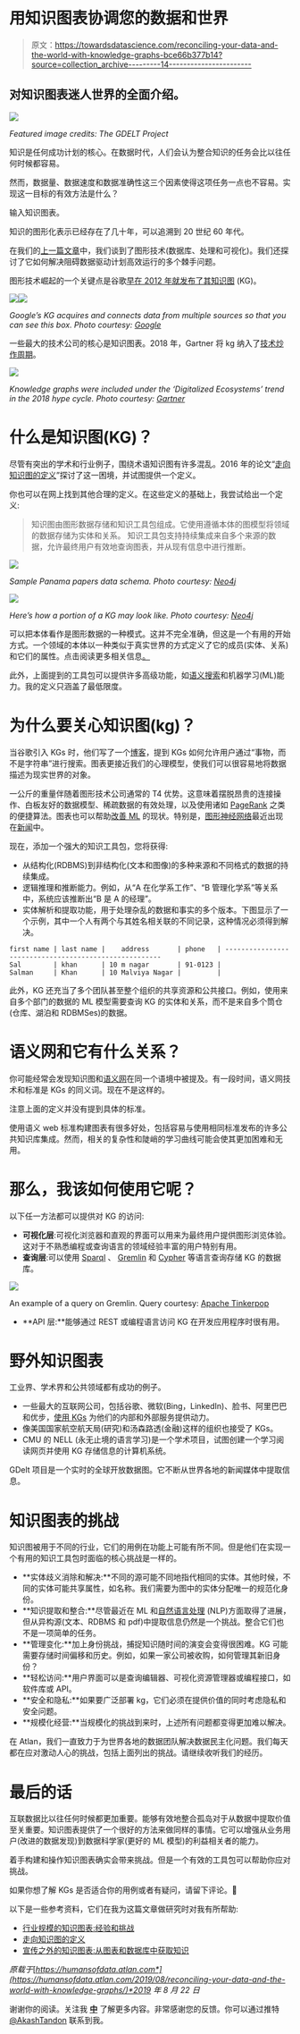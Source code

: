 # 用知识图表协调您的数据和世界

> 原文：<https://towardsdatascience.com/reconciling-your-data-and-the-world-with-knowledge-graphs-bce66b377b14?source=collection_archive---------14----------------------->

## 对知识图表迷人世界的全面介绍。

![](img/f185f86d0f5b6a2bf117a1527098a6ba.png)

*Featured image credits: The GDELT Project*

知识是任何成功计划的核心。在数据时代，人们会认为整合知识的任务会比以往任何时候都容易。

然而，数据量、数据速度和数据准确性这三个因素使得这项任务一点也不容易。实现这一目标的有效方法是什么？

输入知识图表。

知识的图形化表示已经存在了几十年，可以追溯到 20 世纪 60 年代。

在我们的[上一篇文章](/traversing-the-land-of-graph-computing-and-databases-5cbf8e8ad66b)中，我们谈到了图形技术(数据库、处理和可视化)。我们还探讨了它如何解决阻碍数据驱动计划高效运行的多个棘手问题。

图形技术崛起的一个关键点是谷歌[早在 2012 年就发布了其知识图](https://www.blog.google/products/search/introducing-knowledge-graph-things-not/) (KG)。

![](img/06440affe68302ceda148f1748232392.png)![](img/31573030d1a65a61fbd5e375cc6c1f55.png)

*Google’s KG acquires and connects data from multiple sources so that you can see this box. Photo courtesy:* [*Google*](https://www.blog.google/products/search/introducing-knowledge-graph-things-not/)

一些最大的技术公司的核心是知识图表。2018 年，Gartner 将 kg 纳入了[技术炒作周期](https://www.gartner.com/smarterwithgartner/5-trends-emerge-in-gartner-hype-cycle-for-emerging-technologies-2018/)。

![](img/b571d543962790df70bb5d5b9235c912.png)

*Knowledge graphs were included under the ‘Digitalized Ecosystems’ trend in the 2018 hype cycle.*
*Photo courtesy:* [*Gartner*](https://www.gartner.com/en)

# 什么是知识图(KG)？

尽管有突出的学术和行业例子，围绕术语知识图有许多混乱。2016 年的论文“[走向知识图的定义](http://ceur-ws.org/Vol-1695/paper4.pdf)”探讨了这一困境，并试图提供一个定义。

你也可以在网上找到其他合理的定义。在这些定义的基础上，我尝试给出一个定义:

> 知识图由图形数据存储和知识工具包组成。它使用遵循本体的图模型将领域的数据存储为实体和关系。
> 知识工具包支持持续集成来自多个来源的数据，允许最终用户有效地查询图表，并从现有信息中进行推断。

![](img/68f6266541a010a91e33f56bc7a6f3c8.png)

*Sample Panama papers data schema. Photo courtesy:* [*Neo4j*](https://neo4j.com/)

![](img/385ebc0adcb1cb191f588f81c6b2d8e5.png)

*Here’s how a portion of a KG may look like.* *Photo courtesy:* [*Neo4j*](https://neo4j.com/)

可以把本体看作是图形数据的一种模式。这并不完全准确，但这是一个有用的开始方式。一个领域的本体以一种类似于真实世界的方式定义了它的成员(实体、关系)和它们的属性。点击阅读更多相关信息[。​](https://blog.grakn.ai/what-is-an-ontology-c5baac4a2f6c)

此外，上面提到的工具包可以提供许多高级功能，如[语义搜索](https://en.wikipedia.org/wiki/Semantic_search)和机器学习(ML)能力。我的定义只涵盖了最低限度。

# 为什么要关心知识图(kg)？

当谷歌引入 KGs 时，他们写了一个[博客](https://www.blog.google/products/search/introducing-knowledge-graph-things-not/)，提到 KGs 如何允许用户通过“事物，而不是字符串”进行搜索。图表更接近我们的心理模型，使我们可以很容易地将数据描述为现实世界的对象。

一公斤的重量伴随着图形技术公司通常的 T4 优势。这意味着摆脱昂贵的连接操作、白板友好的数据模型、稀疏数据的有效处理，以及使用诸如 [PageRank](https://en.wikipedia.org/wiki/PageRank) 之类的便捷算法。图表也可以帮助[改善 ML](https://ai.googleblog.com/2016/10/graph-powered-machine-learning-at-google.html) 的现状。特别是，[图形神经网络](https://github.com/deepmind/graph_nets)最近出现在[新闻](https://www.zdnet.com/article/google-ponders-the-shortcomings-of-machine-learning/)中。

现在，添加一个强大的知识工具包，您将获得:

*   从结构化(RDBMS)到非结构化(文本和图像)的多种来源和不同格式的数据的持续集成。
*   逻辑推理和推断能力。例如，从“A 在化学系工作”、“B 管理化学系”等关系中，系统应该推断出“B 是 A 的经理”。
*   实体解析和提取功能，用于处理杂乱的数据和事实的多个版本。下图显示了一个示例，其中一个人有两个与其姓名相关联的不同记录，这种情况必须得到解决。

```
first name | last name |    address       | phone   | ------------------------------------------------------ 
Sal        | khan      | 10 m nagar       | 91-0123 | 
Salman     | Khan      | 10 Malviya Nagar |         |
```

此外，KG 还充当了多个团队甚至整个组织的共享资源和公共接口。例如，使用来自多个部门的数据的 ML 模型需要查询 KG 的实体和关系，而不是来自多个筒仓(仓库、湖泊和 RDBMSes)的数据。

# 语义网和它有什么关系？

你可能经常会发现知识图和[语义网](https://en.wikipedia.org/wiki/Semantic_Web)在同一个语境中被提及。有一段时间，语义网技术和标准是 KGs 的同义词。现在不是这样的。

注意上面的定义并没有提到具体的标准。

使用语义 web 标准构建图表有很多好处，包括容易与使用相同标准发布的许多公共知识库集成。然而，相关的复杂性和陡峭的学习曲线可能会使其更加困难和无用。

# 那么，我该如何使用它呢？

以下任一方法都可以提供对 KG 的访问:

*   **可视化层**:可视化浏览器和直观的界面可以用来为最终用户提供图形浏览体验。这对于不熟悉编程或查询语言的领域经验丰富的用户特别有用。
*   **查询层**:可以使用 [Sparql](https://en.wikipedia.org/wiki/SPARQL) 、 [Gremlin](https://tinkerpop.apache.org/gremlin.html) 和 [Cypher](https://neo4j.com/developer/cypher-query-language/) 等语言查询存储 KG 的数据库。

![](img/33699957e89d7edfa7efe4f95455e8e3.png)

An example of a query on Gremlin.
Query courtesy: [Apache Tinkerpop](https://tinkerpop.apache.org/)

*   **API 层:**能够通过 REST 或编程语言访问 KG 在开发应用程序时很有用。

# 野外知识图表

工业界、学术界和公共领域都有成功的例子。

*   一些最大的互联网公司，包括谷歌、微软(Bing，LinkedIn)、脸书、阿里巴巴和优步，[使用 KGs](https://queue.acm.org/detail.cfm?id=3332266) 为他们的内部和外部服务提供动力。
*   像美国国家航空航天局(研究)和汤森路透(金融)这样的组织也接受了 KGs。
*   CMU 的 NELL (永无止境的语言学习)是一个学术项目，试图创建一个学习阅读网页并使用 KG 存储信息的计算机系统。

GDelt 项目是一个实时的全球开放数据图。它不断从世界各地的新闻媒体中提取信息。

# 知识图表的挑战

知识图被用于不同的行业，它们的用例在功能上可能有所不同。但是他们在实现一个有用的知识工具包时面临的核心挑战是一样的。

*   **实体歧义消除和解决:**不同的源可能不同地指代相同的实体。其他时候，不同的实体可能共享属性，如名称。我们需要为图中的实体分配唯一的规范化身份。
*   **知识提取和整合:**尽管最近在 ML 和[自然语言处理](https://en.wikipedia.org/wiki/Natural_language_processing) (NLP)方面取得了进展，但从异构源(文本、RDBMS 和 pdf)中提取信息仍然是一个挑战。整合它们也不是一项简单的任务。
*   **管理变化:**加上身份挑战，捕捉知识随时间的演变会变得很困难。KG 可能需要存储时间偏移和历史。例如，如果一家公司被收购，如何管理其新旧身份？
*   **轻松访问:**用户界面可以是查询编辑器、可视化资源管理器或编程接口，如软件库或 API。
*   **安全和隐私:**如果要广泛部署 kg，它们必须在提供价值的同时考虑隐私和安全问题。
*   **规模化经营:**当规模化的挑战到来时，上述所有问题都变得更加难以解决。

在 Atlan，我们一直致力于为世界各地的数据团队解决数据民主化问题。我们每天都在应对激动人心的挑战，包括上面列出的挑战。请继续收听我们的经历。

# 最后的话

互联数据比以往任何时候都更加重要。能够有效地整合孤岛对于从数据中提取价值至关重要。知识图表提供了一个很好的方法来做同样的事情。它可以增强从业务用户(改进的数据发现)到数据科学家(更好的 ML 模型)的利益相关者的能力。

着手构建和操作知识图表确实会带来挑战。但是一个有效的工具包可以帮助你应对挑战。

如果你想了解 KGs 是否适合你的用例或者有疑问，请留下评论。🙂

以下是一些参考资料，它们在我为这篇文章做研究时对我有所帮助:

*   [行业规模的知识图表:经验和挑战](https://queue.acm.org/detail.cfm?id=3332266)
*   [走向知识图的定义](http://ceur-ws.org/Vol-1695/paper4.pdf)
*   [宣传之外的知识图表:从图表和数据库中获取知识](https://www.zdnet.com/article/knowledge-graphs-beyond-the-hype-getting-knowledge-in-and-out-of-graphs-and-databases/)

*原载于*[*https://humansofdata.atlan.com*](https://humansofdata.atlan.com/2019/08/reconciling-your-data-and-the-world-with-knowledge-graphs/)*2019 年 8 月 22 日*

谢谢你的阅读。关注我 [**中**](https://medium.com/@AkashTandon) 了解更多内容。非常感谢您的反馈。你可以通过推特 [@AkashTandon](https://twitter.com/AkashTandon) 联系到我。